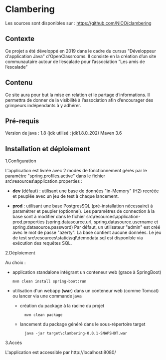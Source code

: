 # Clambering

Les sources sont disponibles sur : https://github.com/NlCO/clambering 

## Contexte

Ce projet a été développé en 2019 dans le cadre du cursus "Développeur d'application Java" d'OpenClassrooms.
Il consiste en la création d’un site communautaire autour de l’escalade pour l’association “Les amis de l’escalade”


## Contenu
Ce site aura pour but la mise en relation et le partage d’informations. Il permettra de donner de la visibilité 
à l’association afin d’encourager des grimpeurs indépendants à y adhérer.


## Pré-requis
Version de java : 1.8 (jdk utilisé : jdk1.8.0_202)
Maven 3.6

## Installation et déploiement
1.Configuration

L'application est livrée avec 2 modes de fonctionnement gérés par le paramètre "spring.profiles.active" dans le fichier src\resources\application.properties :

  * **dev** (défaut) : utilisant une base de données "in-Memory" (H2) recréée et peuplée avec un jeu de test à chaque lancement.
  
  * **prod** : utilisant une base PostgresSQL (pré-installation nécessaire) à paramétrer et peupler (optionnel).
  Les paramètres de connection à la base sont à modifier dans le fichier src\resources\application-prod.properties (spring.datasource.url, spring.datasource.username et spring.datasource.password)
  Par défaut, un utilisateur "admin" est créé avec le mot de passe "azerty".
  La base contient aucune données. Le jeu de test src\resources\static\sql\demodata.sql est disponible via exécution des requêtes SQL.
    
2.Déploiement

Au choix :

  * application standalone intégrant un conteneur web (grace à SpringBoot)
  
        mvn clean install spring-boot:run
    
  * utilisation d'un webapp (**war**) dans un conteneur web (comme Tomcat) ou lancer via une commande java
    - création du package à la racine du projet
     
            mvn clean package
          
    - lancement du package généré dans le sous-répertoire target
     
            java -jar target\clambering-0.0.1-SNAPSHOT.war

3.Accès

L'application est accessible par http://localhost:8080/

 